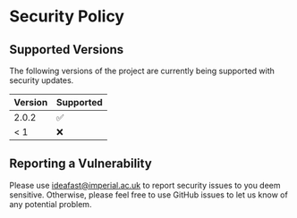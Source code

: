 # Security Policy

## Supported Versions

The following versions of the project are
currently being supported with security updates.

| Version | Supported          |
| ------- | ------------------ |
| 2.0.2   | :white_check_mark: |
| < 1     | :x:                |

## Reporting a Vulnerability

Please use ideafast@imperial.ac.uk to report security issues to you deem sensitive.
Otherwise, please feel free to use GitHub issues to let us know of any potential problem.
